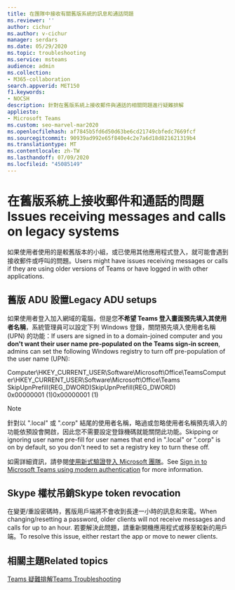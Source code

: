 ```yaml
---
title: 在團隊中接收有關舊版系統的訊息和通話問題
ms.reviewer: ''
author: cichur
ms.author: v-cichur
manager: serdars
ms.date: 05/29/2020
ms.topic: troubleshooting
ms.service: msteams
audience: admin
ms.collection:
- M365-collaboration
search.appverid: MET150
f1.keywords:
- NOCSH
description: 針對在舊版系統上接收郵件與通話的相關問題進行疑難排解
appliesto:
- Microsoft Teams
ms.custom: seo-marvel-mar2020
ms.openlocfilehash: af7845b5fd6d50d63be6cd21749cbfedc7669fcf
ms.sourcegitcommit: 90939ad992e65f840e4c2e7a6d18d821621319b4
ms.translationtype: MT
ms.contentlocale: zh-TW
ms.lasthandoff: 07/09/2020
ms.locfileid: "45085149"
---
```

<a name="issues-receiving-messages-and-calls-on-legacy-systems"></a><span data-ttu-id="ee19e-103">在舊版系統上接收郵件和通話的問題</span><span class="sxs-lookup"><span data-stu-id="ee19e-103">Issues receiving messages and calls on legacy systems</span></span>
==============================================================

<span data-ttu-id="ee19e-104">如果使用者使用的是較舊版本的小組，或已使用其他應用程式登入，就可能會遇到接收郵件或呼叫的問題。</span><span class="sxs-lookup"><span data-stu-id="ee19e-104">Users might have issues receiving messages or calls if they are using older versions of Teams or have logged in with other applications.</span></span>

## <a name="legacy-adu-setups"></a><span data-ttu-id="ee19e-105">舊版 ADU 設置</span><span class="sxs-lookup"><span data-stu-id="ee19e-105">Legacy ADU setups</span></span>

 <span data-ttu-id="ee19e-106">如果使用者登入加入網域的電腦，但是您**不希望 Teams 登入畫面預先填入其使用者名稱**，系統管理員可以設定下列 Windows 登錄，關閉預先填入使用者名稱 (UPN) 的功能：</span><span class="sxs-lookup"><span data-stu-id="ee19e-106">If users are signed in to a domain-joined computer and you **don't want their user name pre-populated on the Teams sign-in screen**, admins can set the following Windows registry to turn off pre-population of the user name (UPN):</span></span>

  <span data-ttu-id="ee19e-107">Computer\HKEY_CURRENT_USER\Software\Microsoft\Office\Teams</span><span class="sxs-lookup"><span data-stu-id="ee19e-107">Computer\HKEY_CURRENT_USER\Software\Microsoft\Office\Teams</span></span><br/>
  <span data-ttu-id="ee19e-108">SkipUpnPrefill(REG_DWORD)</span><span class="sxs-lookup"><span data-stu-id="ee19e-108">SkipUpnPrefill(REG_DWORD)</span></span><br/>
  <span data-ttu-id="ee19e-109">0x00000001 (1)</span><span class="sxs-lookup"><span data-stu-id="ee19e-109">0x00000001 (1)</span></span>

> [!NOTE]
> <span data-ttu-id="ee19e-110">針對以 ".local" 或 ".corp" 結尾的使用者名稱，略過或忽略使用者名稱預先填入的功能依預設會開啟，因此您不需要設定登錄機碼就能關閉此功能。</span><span class="sxs-lookup"><span data-stu-id="ee19e-110">Skipping or ignoring user name pre-fill for user names that end in ".local" or ".corp" is on by default, so you don't need to set a registry key to turn these off.</span></span>

<span data-ttu-id="ee19e-111">如需詳細資訊，請參閱[使用新式驗證登入 Microsoft 團隊](sign-in-teams.md)。</span><span class="sxs-lookup"><span data-stu-id="ee19e-111">See [Sign in to Microsoft Teams using modern authentication](sign-in-teams.md) for more information.</span></span>

## <a name="skype-token-revocation"></a><span data-ttu-id="ee19e-112">Skype 權杖吊銷</span><span class="sxs-lookup"><span data-stu-id="ee19e-112">Skype token revocation</span></span>

<span data-ttu-id="ee19e-113">在變更/重設密碼時，舊版用戶端將不會收到長達一小時的訊息和來電。</span><span class="sxs-lookup"><span data-stu-id="ee19e-113">When changing/resetting a password, older clients will not receive messages and calls for up to an hour.</span></span> <span data-ttu-id="ee19e-114">若要解決此問題，請重新開機應用程式或移至較新的用戶端。</span><span class="sxs-lookup"><span data-stu-id="ee19e-114">To resolve this issue, either restart the app or move to newer clients.</span></span>


## <a name="related-topics"></a><span data-ttu-id="ee19e-115">相關主題</span><span class="sxs-lookup"><span data-stu-id="ee19e-115">Related topics</span></span>

[<span data-ttu-id="ee19e-116">Teams 疑難排解</span><span class="sxs-lookup"><span data-stu-id="ee19e-116">Teams Troubleshooting</span></span>](https://docs.microsoft.com/MicrosoftTeams/troubleshoot/teams)